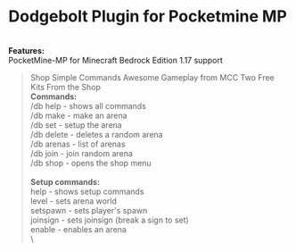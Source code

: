 # Dodgebolt Plugin for Pocketmine MP
\
**Features:**\
PocketMine-MP for Minecraft Bedrock Edition 1.17 support
 > Shop
 > Simple Commands
 > Awesome Gameplay from MCC
 > Two Free Kits From the Shop
\
**Commands:**\
/db help - shows all commands\
/db make <arena> - make an arena\
/db set <arena> - setup the arena\
/db delete <arena> - deletes a random arena\
/db arenas - list of arenas\
/db join - join random arena\
/db shop - opens the shop menu\
\
**Setup commands:**\
   help - shows setup commands\
   level <world> - sets arena world\
   setspawn <number> - sets player's spawn\
   joinsign - sets joinsign (break a sign to set)\
   enable - enables an arena\
\
